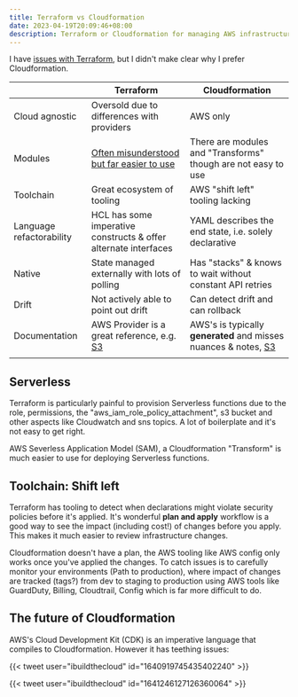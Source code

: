 ```yaml
---
title: Terraform vs Cloudformation
date: 2023-04-19T20:09:46+08:00
description: Terraform or Cloudformation for managing AWS infrastructure?
---
```


I have [issues with Terraform](https://dabase.com/blog/2022/terraform/), but I didn't make clear why I prefer Cloudformation.

|                          | **Terraform**                              | **Cloudformation**                                                 |
|--------------------------|--------------------------------------------|--------------------------------------------------------------------|
| Cloud agnostic           | Oversold due to differences with providers | AWS only                                                           |
| Modules                  | [Often misunderstood but far easier to use](https://dabase.com/blog/2022/terraform/#modules-misunderstood)  | There are modules and "Transforms" though are not easy to use |
| Toolchain                | Great ecosystem of tooling                 | AWS "shift left" tooling lacking                                            |
| Language refactorability | HCL has some imperative constructs & offer alternate interfaces     | YAML describes the end state, i.e. solely declarative                   |
| Native                   | State  managed externally with lots of polling        | Has "stacks" & knows to wait without constant API retries      |
| Drift | Not actively able to point out drift | Can detect drift and can rollback |
| Documentation            | AWS Provider is a great reference, e.g. [S3](https://registry.terraform.io/providers/hashicorp/aws/latest/docs/resources/s3_bucket)      | AWS's is typically **generated** and misses nuances & notes, [S3](https://docs.aws.amazon.com/AWSCloudFormation/latest/UserGuide/aws-properties-s3-bucket.html)            |
|                          |                                            |                                                                    |

## Serverless

Terraform is particularly painful to provision Serverless functions due to the role, permissions, the "aws_iam_role_policy_attachment", s3 bucket and other aspects like Cloudwatch and sns topics. A lot of boilerplate and it's not easy to get right. 

AWS Severless Application Model (SAM), a Cloudformation "Transform" is much easier to use for deploying Serverless functions.

## Toolchain: Shift left

Terraform has tooling to detect when declarations might violate security policies before it's applied. It's wonderful **plan and apply** workflow is a good way to see the impact (including cost!) of changes before you apply. This makes it much easier to review infrastructure changes.

Cloudformation doesn't have a plan, the AWS tooling like AWS config only works once you've applied the changes. To catch issues is to carefully monitor your environments (Path to production), where impact of changes are tracked (tags?) from dev to staging to production using AWS tools like GuardDuty, Billing, Cloudtrail, Config which is far more difficult to do.

## The future of Cloudformation

AWS's Cloud Development Kit (CDK) is an imperative language that compiles to Cloudformation. However it has teething issues:

{{< tweet user="ibuildthecloud" id="1640919745435402240" >}}

{{< tweet user="ibuildthecloud" id="1641246127126360064" >}}

